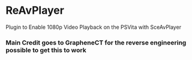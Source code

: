 # ReAvPlayer
Plugin to Enable 1080p Video Playback on the PSVita with SceAvPlayer

### Main Credit goes to GrapheneCT for the reverse engineering possible to get this to work
